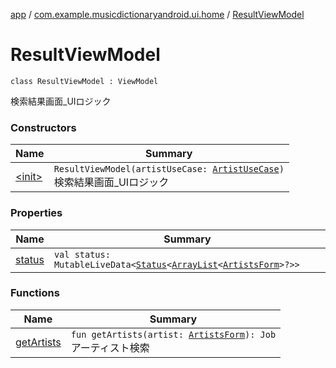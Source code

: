 [app](../../index.md) / [com.example.musicdictionaryandroid.ui.home](../index.md) / [ResultViewModel](./index.md)

# ResultViewModel

`class ResultViewModel : ViewModel`

検索結果画面_UIロジック

### Constructors

| Name | Summary |
|---|---|
| [&lt;init&gt;](-init-.md) | `ResultViewModel(artistUseCase: `[`ArtistUseCase`](../../com.example.musicdictionaryandroid.model.usecase/-artist-use-case/index.md)`)`<br>検索結果画面_UIロジック |

### Properties

| Name | Summary |
|---|---|
| [status](status.md) | `val status: MutableLiveData<`[`Status`](../../com.example.musicdictionaryandroid.model.util/-status/index.md)`<`[`ArrayList`](https://kotlinlang.org/api/latest/jvm/stdlib/kotlin.collections/-array-list/index.html)`<`[`ArtistsForm`](../../com.example.musicdictionaryandroid.model.entity/-artists-form/index.md)`>?>>` |

### Functions

| Name | Summary |
|---|---|
| [getArtists](get-artists.md) | `fun getArtists(artist: `[`ArtistsForm`](../../com.example.musicdictionaryandroid.model.entity/-artists-form/index.md)`): Job`<br>アーティスト検索 |

